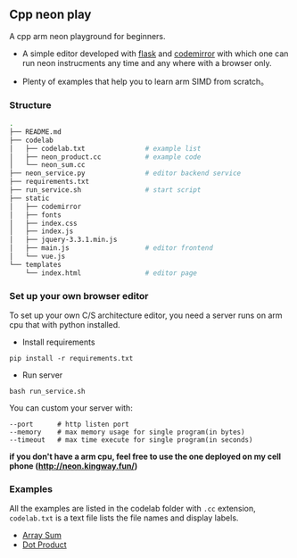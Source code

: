 ## Cpp neon play

A cpp arm neon playground for beginners. 

* A simple editor developed with [flask](https://github.com/pallets/flask) and [codemirror](https://codemirror.net/) with which one can run neon instrucments any time and any where with a browser only.

* Plenty of examples that help you to learn arm SIMD from scratch。

### Structure
```bash
.
├── README.md
├── codelab
│   ├── codelab.txt               # example list
│   ├── neon_product.cc           # example code
│   └── neon_sum.cc
├── neon_service.py               # editor backend service
├── requirements.txt
├── run_service.sh                # start script
├── static
│   ├── codemirror
│   ├── fonts
│   ├── index.css
│   ├── index.js
│   ├── jquery-3.3.1.min.js
│   ├── main.js                   # editor frontend 
│   └── vue.js
└── templates
    └── index.html                # editor page
```

### Set up your own browser editor
To set up your own C/S architecture editor, you need a server runs on arm cpu that with python installed.
* Install requirements
```
pip install -r requirements.txt
```
* Run server
```
bash run_service.sh
```
You can custom your server with: 
```
--port      # http listen port
--memory    # max memory usage for single program(in bytes)
--timeout   # max time execute for single program(in seconds)
```

**if you don't have a arm cpu, feel free to use the one deployed on my cell phone (http://neon.kingway.fun/)**

### Examples
All the examples are listed in the codelab folder with `.cc` extension, `codelab.txt` is a text file lists the file names and display labels.
* [Array Sum]()
* [Dot Product]()
